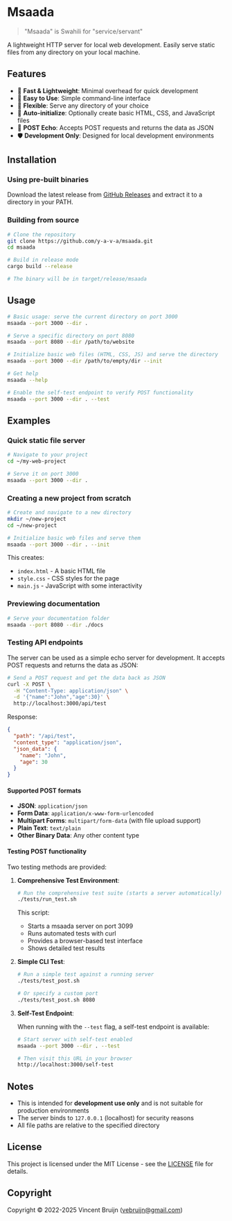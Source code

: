 # Msaada

> "Msaada" is Swahili for "service/servant"

A lightweight HTTP server for local web development. Easily serve static files from any directory on your local machine.

## Features

- 🚀 **Fast & Lightweight**: Minimal overhead for quick development
- 🔌 **Easy to Use**: Simple command-line interface
- 🔧 **Flexible**: Serve any directory of your choice
- 📝 **Auto-initialize**: Optionally create basic HTML, CSS, and JavaScript files
- 🔄 **POST Echo**: Accepts POST requests and returns the data as JSON
- 🛡️ **Development Only**: Designed for local development environments

## Installation

### Using pre-built binaries

Download the latest release from [GitHub Releases](https://github.com/y-a-v-a/msaada/releases) and extract it to a directory in your PATH.

### Building from source

```bash
# Clone the repository
git clone https://github.com/y-a-v-a/msaada.git
cd msaada

# Build in release mode
cargo build --release

# The binary will be in target/release/msaada
```

## Usage

```bash
# Basic usage: serve the current directory on port 3000
msaada --port 3000 --dir .

# Serve a specific directory on port 8080
msaada --port 8080 --dir /path/to/website

# Initialize basic web files (HTML, CSS, JS) and serve the directory
msaada --port 3000 --dir /path/to/empty/dir --init

# Get help
msaada --help

# Enable the self-test endpoint to verify POST functionality
msaada --port 3000 --dir . --test
```

## Examples

### Quick static file server

```bash
# Navigate to your project
cd ~/my-web-project

# Serve it on port 3000
msaada --port 3000 --dir .
```

### Creating a new project from scratch

```bash
# Create and navigate to a new directory
mkdir ~/new-project
cd ~/new-project

# Initialize basic web files and serve them
msaada --port 3000 --dir . --init
```

This creates:
- `index.html` - A basic HTML file
- `style.css` - CSS styles for the page
- `main.js` - JavaScript with some interactivity

### Previewing documentation

```bash
# Serve your documentation folder
msaada --port 8080 --dir ./docs
```

### Testing API endpoints

The server can be used as a simple echo server for development. It accepts POST requests and returns the data as JSON:

```bash
# Send a POST request and get the data back as JSON
curl -X POST \
  -H "Content-Type: application/json" \
  -d '{"name":"John","age":30}' \
  http://localhost:3000/api/test
```

Response:
```json
{
  "path": "/api/test",
  "content_type": "application/json",
  "json_data": {
    "name": "John",
    "age": 30
  }
}
```

#### Supported POST formats

- **JSON**: `application/json`
- **Form Data**: `application/x-www-form-urlencoded`
- **Multipart Forms**: `multipart/form-data` (with file upload support)
- **Plain Text**: `text/plain`
- **Other Binary Data**: Any other content type

#### Testing POST functionality

Two testing methods are provided:

1. **Comprehensive Test Environment**:

   ```bash
   # Run the comprehensive test suite (starts a server automatically)
   ./tests/run_test.sh
   ```

   This script:
   - Starts a msaada server on port 3099
   - Runs automated tests with curl
   - Provides a browser-based test interface
   - Shows detailed test results

2. **Simple CLI Test**:

   ```bash
   # Run a simple test against a running server
   ./tests/test_post.sh

   # Or specify a custom port
   ./tests/test_post.sh 8080
   ```

3. **Self-Test Endpoint**:

   When running with the `--test` flag, a self-test endpoint is available:

   ```bash
   # Start server with self-test enabled
   msaada --port 3000 --dir . --test

   # Then visit this URL in your browser
   http://localhost:3000/self-test
   ```

## Notes

- This is intended for **development use only** and is not suitable for production environments
- The server binds to `127.0.0.1` (localhost) for security reasons
- All file paths are relative to the specified directory

## License

This project is licensed under the MIT License - see the [LICENSE](LICENSE) file for details.

## Copyright

Copyright © 2022-2025 Vincent Bruijn (vebruijn@gmail.com)